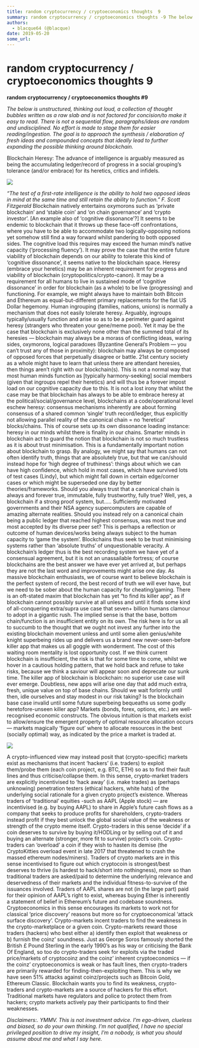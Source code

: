 ```yaml
---
title: random cryptocurrency / cryptoeconomics thoughts  9
summary: random cryptocurrency / cryptoeconomics thoughts -9 The below is unstructured, thinking out loud, a collection of thought bubbles written as a raw slab and is not factored for concision/to make it easy to read. There is not a sequential flow, paragraphs/ideas are random and undisciplined. No effort is made to stage them for easier reading/ingestion. The goal is to approach the synthesis / elaboration of fresh ideas and compounded concepts that ideally lead to further expanding the possible think
authors:
  - blacque64 (@blacque)
date: 2019-05-20
some_url: 
---
```


# random cryptocurrency / cryptoeconomics thoughts  9

 
**random cryptocurrency / cryptoeconomics thoughts #9**
 
 
_The below is unstructured, thinking out loud, a collection of thought bubbles written as a raw slab and is not factored for concision/to make it easy to read. There is not a sequential flow, paragraphs/ideas are random and undisciplined. No effort is made to stage them for easier reading/ingestion. The goal is to approach the synthesis / elaboration of fresh ideas and compounded concepts that ideally lead to further expanding the possible thinking around blockchain._
 
Blockchain Heresy:
The advance of intelligence is arguably measured as being the accumulating ledger/record of progress in a social grouping’s tolerance (and/or embrace) for its heretics, critics and infidels.

![](https://api.kauri.io:443/ipfs/QmSA1Dv7vY9rx7RCd4G62jaCfwA6Uh2TaWxgFcZ41DEGUq)

*“The test of a first-rate intelligence is the ability to hold two opposed ideas in mind at the same time and still retain the ability to function.”
F. Scott Fitzgerald*
Blockchain natively entertains oxymorons such as ‘private blockchain’ and ‘stable coin’ and ‘on chain governance’ and ‘crypto investor’. [An example also of ‘cognitive dissonance’?] It seems to be endemic to blockchain that it throws up these face-off confrontations, where you have to be able to accommodate two logically-opposing notions yet somehow still find a way forward whilst pandering to both opposed sides. The cognitive load this requires may exceed the human mind’s native capacity (‘processing fluency’).
It may prove the case that the entire future viability of blockchain depends on our ability to tolerate this kind of ‘cognitive dissonance’, it seems native to the blockchain space. Heresy (embrace your heretics) may be an inherent requirement for progress and viability of blockchain (cryptopolitics/crypto-canon). It may be a requirement for all humans to live in sustained mode of ‘cognitive dissonance’ in order for blockchain (as a whole) to be live (progressing) and functioning. For example, we might always have to maintain both Bitcoin and Ethereum as equal-but-different primary replacements for the fiat US Dollar hegemony.
Human ingrouping (families, nations, unions) is normally a mechanism that does not easily tolerate heresy. Arguably, ingroups typically/usually function and arise so as to be a perimeter guard against heresy (strangers who threaten your gene/meme pool). Yet it may be the case that blockchain is exclusively none other than the summed total of its heresies — blockchain may always be a morass of conflicting ideas, waring sides, oxymorons, logical paradoxes (Byzantine General’s Problem — you can’t trust any of those in proximity): blockchain may always be composed of opposed forces that perpetually disagree or battle. 21st century society as a whole might have to learn that unless there are attendant heresies, then things aren’t right with our blockchain(s). This is not a normal way that most human minds function as [typically harmony-seeking] social members (given that ingroups repel their heretics) and will thus be a forever impost load on our cognitive capacity due to this.
It is not a lost irony that whilst the case may be that blockchain has always to be able to embrace heresy at the political/social/governance level, blockchains at a code/operational level eschew heresy: consensus mechanisms inherently are about forming consensus of a shared common ‘single’ truth record/ledger, thus explicitly not allowing parallel reality of the canonical chain = no ‘heretical’ blocks/chains. This of course sets up its own dissonance loading instance: heresy in our minds whilst there is finality in our chains.
Smarter minds in blockchain act to guard the notion that blockchain is not so much trustless as it is about trust minimisation. This is a fundamentally important notion about blockchain to grasp. By analogy, we might say that humans can not often identify truth, things that are absolutely true, but that we can/should instead hope for ‘high degree of truthiness’: things about which we can have high confidence, which hold in most cases, which have survived lots of test cases (Lindy), but which might fall down in certain edge/corner cases or which might be superseded one day by better theories/frameworks. Should you always trust that a canonical chain is always and forever true, immutable, fully trustworthy, fully true? Well, yes, a blockchain if a strong proof system, but…..
Sufficiently motivated governments and their NSA agency supercomputers are capable of amazing alternate realities. Should you instead rely on a canonical chain being a public ledger that reached highest consensus, was most true and most accepted by its diverse peer set? This is perhaps a reflection or outcome of human devices/works being always subject to the human capacity to ‘game the system’. Blockchains thus seek to be trust minimising systems rather than ‘absolute truths’ of unquestionable veracity. A blockchain’s ledger thus is the best recording system we have yet of a consensual agreement, but it is not an unassailable fortress; of course blockchains are the best answer we have ever yet arrived at, but perhaps they are not the last word and improvements might arise one day. As massive blockchain enthusiasts, we of course want to believe blockchain is the perfect system of record, the best record of truth we will ever have, but we need to be sober about the human capacity for cheating/gaming.
There is an oft-stated maxim that blockchain has yet “to find its killer app”, as if blockchain cannot possibly survive at all unless and until it finds some kind of all-conquering extra/supra use case that seven+ billion humans clamour to adopt in a gigantic rush. The implied sense is that the base, bottom chain/function is an insufficient entity on its own.
The risk here is for us all to succumb to the thought that we ought not invest any further into the existing blockchain movement unless and until some alien genius/white knight superbeing rides up and delivers us a brand new never-seen-before killer app that makes us all goggle with wonderment.
The cost of this waiting room mentality is lost opportunity cost. If we think current blockchain is insufficient, the risk is that for some time to come, whilst we hover in a cautious holding pattern, that we hold back and refuse to take risks, because we think a saviour will appear soon and deprecate our sunk time.
The killer app of blockchain is blockchain: no superior use case will ever emerge. Doubtless, new apps will arise one day that add much extra, fresh, unique value on top of base chains. Should we wait forlornly until then, idle ourselves and stay modest in our risk taking? Is the blockchain base case invalid until some future superbeing bequeaths us some godly heretofore-unseen killer app?
Markets (bonds, forex, options, etc.) are well-recognised economic constructs. The obvious intuition is that markets exist to allow/ensure the emergent property of optimal resource allocation occurs — markets magically ‘figure out’ where to allocate resources in the best (socially optimal) way, as indicated by the price a market is traded at.

![](https://api.kauri.io:443/ipfs/QmUuvfgcVbTzqjob2SvjAbkNR8rnCNKPFXtQAZkGFHF5XG)

A crypto-influenced view may instead posit that (crypto-specific) markets exist as mechanisms that incent ‘hackers’ (i.e. traders) to exploit them/probe them (each coin project, e.g. BTC, ETH) so as to find their fault lines and thus criticise/collapse them. In this sense, crypto-market traders are explicitly incentivised to ‘hack away’ (i.e. make trades) as (perhaps unknowing) penetration testers (ethical hackers, white hats) of the underlying social rationale for a given crypto project’s existence.
Whereas traders of ‘traditional’ equities -such as AAPL (Apple stock) — are incentivised (e.g. by buying AAPL) to share in Apple’s future cash flows as a company that seeks to produce profits for shareholders, crypto-traders instead profit if they best unlock the global social value of the weakness or strength of the crypto meme itself. Crypto-traders in this sense ‘decide’ if a coin deserves to survive by buying it/HODLing or by selling out of it and buying an alternate (stronger, more fit to survive) project’s coin. Crypto-traders can ‘overload’ a coin if they wish to hasten its demise (the CryptoKitties overload event in late 2017 that threatened to crash the massed ethereum nodes/miners). Traders of crypto markets are in this sense incentivised to figure out which cryptocoin is strongest/best deserves to thrive (is hardest to hack/short into nothingness), more so than traditional traders are asked/paid to determine the underlying relevance and deservedness of their markets and the individual fitness-to-survive of the issuances involved. Traders of AAPL shares are not (in the large part) paid for their opinion of AAPL’s right to exist, whereas buying Ether is inherently a statement of belief in Ethereum’s future and codebase soundness.
Cryptoeconomics in this sense encourages its markets to work not for classical ‘price discovery’ reasons but more so for cryptoeconomical ‘attack surface discovery’. Crypto-markets incent traders to find the weakness in the crypto-marketplace or a given coin. Crypto-markets reward those traders (hackers) who best either a) identify then exploit that weakness or b) furnish the coinz’ soundness.
Just as George Soros famously shorted the British £ Pound Sterling in the early 1990’s as his way or criticising the Bank Of England, so too do crypto-traders seek for exploits via the traded price/markets of cryptocoinz and the coinz’ inherent cryptoeconomics — if the coinz’ cryptoeconomics is weak or has fault lines, then crypto-traders are primarily rewarded for finding-then-exploiting them. This is why we have seen 51% attacks against coinz/projects such as Bitcoin Gold, Ethereum Classic. Blockchain wants you to find its weakness, crypto-traders and crypto-markets are a source of hackers for this effort. Traditional markets have regulators and police to protect them from hackers; crypto markets actively pay their participants to find their weaknesses.
 
_Disclaimers:. YMMV. This is not investment advice. I’m ego-driven, clueless and biased, so do your own thinking. I’m not qualified, I have no special privileged position to drive my insight, I’m a nobody, is what you should assume about me and what I say here._
 
